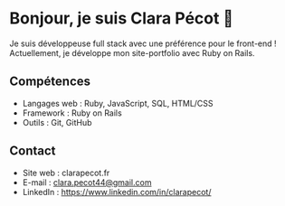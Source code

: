 # Bonjour, je suis Clara Pécot 👋

Je suis développeuse full stack avec une préférence pour le front-end !
Actuellement, je développe mon site-portfolio avec Ruby on Rails.

## Compétences

- Langages web : Ruby, JavaScript, SQL, HTML/CSS
- Framework : Ruby on Rails
- Outils : Git, GitHub

## Contact

- Site web : clarapecot.fr
- E-mail : clara.pecot44@gmail.com
- LinkedIn : https://www.linkedin.com/in/clarapecot/


<!--
**ClaraP44/ClaraP44** is a ✨ _special_ ✨ repository because its `README.md` (this file) appears on your GitHub profile.

Here are some ideas to get you started:

- 🔭 I’m currently working on ...
- 🌱 I’m currently learning ...
- 👯 I’m looking to collaborate on ...
- 🤔 I’m looking for help with ...
- 💬 Ask me about ...
- 📫 How to reach me: ...
- 😄 Pronouns: ...
- ⚡ Fun fact: ...
-->
